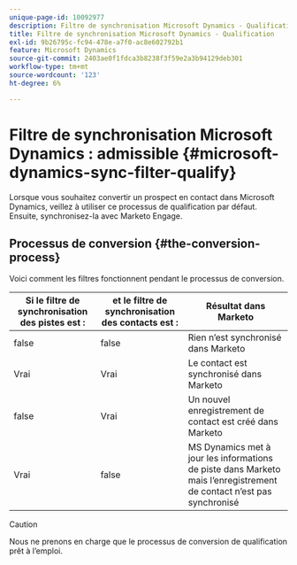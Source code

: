 ```yaml
---
unique-page-id: 10092977
description: Filtre de synchronisation Microsoft Dynamics - Qualification - Documents Marketo - Documentation du produit
title: Filtre de synchronisation Microsoft Dynamics - Qualification
exl-id: 9b26795c-fc94-478e-a7f0-ac8e602792b1
feature: Microsoft Dynamics
source-git-commit: 2403ae0f1fdca3b8238f3f59e2a3b94129deb301
workflow-type: tm+mt
source-wordcount: '123'
ht-degree: 6%

---
```


# Filtre de synchronisation Microsoft Dynamics : admissible {#microsoft-dynamics-sync-filter-qualify}

Lorsque vous souhaitez convertir un prospect en contact dans Microsoft Dynamics, veillez à utiliser ce processus de qualification par défaut. Ensuite, synchronisez-la avec Marketo Engage.

## Processus de conversion {#the-conversion-process}

Voici comment les filtres fonctionnent pendant le processus de conversion.

| Si le filtre de synchronisation des pistes est : | et le filtre de synchronisation des contacts est : | Résultat dans Marketo |
|---|---|---|
| false | false | Rien n’est synchronisé dans Marketo |
| Vrai | Vrai | Le contact est synchronisé dans Marketo |
| false | Vrai | Un nouvel enregistrement de contact est créé dans Marketo |
| Vrai | false | MS Dynamics met à jour les informations de piste dans Marketo mais l’enregistrement de contact n’est pas synchronisé |

>[!CAUTION]
>
>Nous ne prenons en charge que le processus de conversion de qualification prêt à l’emploi.

